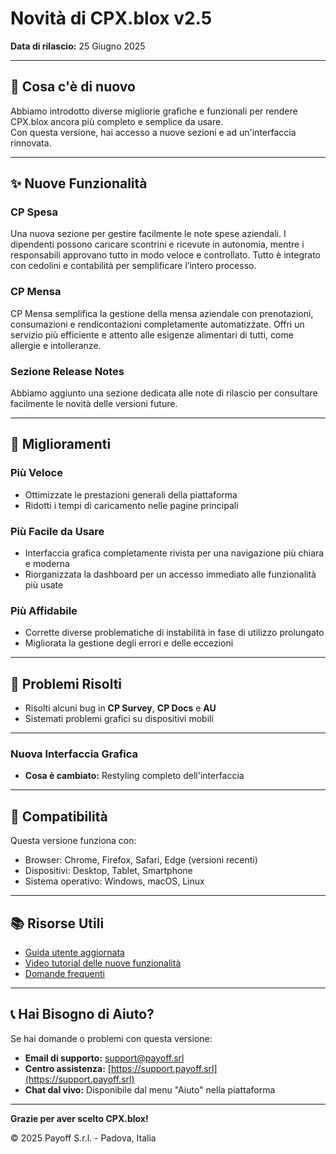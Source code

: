# Novità di CPX.blox v2.5

**Data di rilascio:** 25 Giugno 2025

---

## 🎉 Cosa c'è di nuovo

Abbiamo introdotto diverse migliorie grafiche e funzionali per rendere CPX.blox ancora più completo e semplice da usare.  
Con questa versione, hai accesso a nuove sezioni e ad un'interfaccia rinnovata.

---

## ✨ Nuove Funzionalità

### CP Spesa
Una nuova sezione per gestire facilmente le note spese aziendali.
I dipendenti possono caricare scontrini e ricevute in autonomia, mentre i responsabili approvano tutto in modo veloce e controllato.
Tutto è integrato con cedolini e contabilità per semplificare l’intero processo.

### CP Mensa
CP Mensa semplifica la gestione della mensa aziendale con prenotazioni, consumazioni e rendicontazioni completamente automatizzate.
Offri un servizio più efficiente e attento alle esigenze alimentari di tutti, come allergie e intolleranze.

### Sezione Release Notes
Abbiamo aggiunto una sezione dedicata alle note di rilascio per consultare facilmente le novità delle versioni future.

---

## 🚀 Miglioramenti

### Più Veloce
- Ottimizzate le prestazioni generali della piattaforma
- Ridotti i tempi di caricamento nelle pagine principali

### Più Facile da Usare
- Interfaccia grafica completamente rivista per una navigazione più chiara e moderna
- Riorganizzata la dashboard per un accesso immediato alle funzionalità più usate

### Più Affidabile
- Corrette diverse problematiche di instabilità in fase di utilizzo prolungato
- Migliorata la gestione degli errori e delle eccezioni

---

## 🔧 Problemi Risolti

- Risolti alcuni bug in **CP Survey**, **CP Docs** e **AU**
- Sistemati problemi grafici su dispositivi mobili

---

### Nuova Interfaccia Grafica
- **Cosa è cambiato:** Restyling completo dell'interfaccia

---

## 📱 Compatibilità

Questa versione funziona con:
- Browser: Chrome, Firefox, Safari, Edge (versioni recenti)
- Dispositivi: Desktop, Tablet, Smartphone
- Sistema operativo: Windows, macOS, Linux

---

## 📚 Risorse Utili

- [Guida utente aggiornata](https://www.payoff.srl/guida-cpxblox)
- [Video tutorial delle nuove funzionalità](https://www.payoff.srl/tutorial-cpxblox)
- [Domande frequenti](https://www.payoff.srl/faq)

---

## 📞 Hai Bisogno di Aiuto?

Se hai domande o problemi con questa versione:

- **Email di supporto:** support@payoff.srl  
- **Centro assistenza:** [https://support.payoff.srl](https://support.payoff.srl)  
- **Chat dal vivo:** Disponibile dal menu "Aiuto" nella piattaforma

---

**Grazie per aver scelto CPX.blox!**

© 2025 Payoff S.r.l. - Padova, Italia
